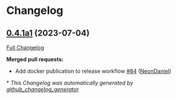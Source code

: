 # Changelog

## [0.4.1a1](https://github.com/NeonGeckoCom/neon_api_proxy/tree/0.4.1a1) (2023-07-04)

[Full Changelog](https://github.com/NeonGeckoCom/neon_api_proxy/compare/0.4.0...0.4.1a1)

**Merged pull requests:**

- Add docker publication to release workflow [\#84](https://github.com/NeonGeckoCom/neon_api_proxy/pull/84) ([NeonDaniel](https://github.com/NeonDaniel))



\* *This Changelog was automatically generated by [github_changelog_generator](https://github.com/github-changelog-generator/github-changelog-generator)*
